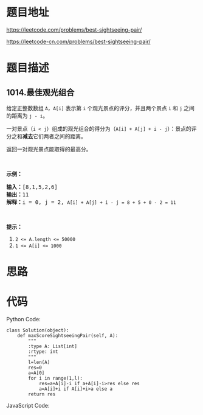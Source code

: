 # 题目地址
https://leetcode.com/problems/best-sightseeing-pair/

https://leetcode-cn.com/problems/best-sightseeing-pair/
# 题目描述
## 1014.最佳观光组合
<p>给定正整数数组&nbsp;<code>A</code>，<code>A[i]</code>&nbsp;表示第 <code>i</code> 个观光景点的评分，并且两个景点&nbsp;<code>i</code> 和&nbsp;<code>j</code>&nbsp;之间的距离为&nbsp;<code>j - i</code>。</p>

<p>一对景点（<code>i &lt; j</code>）组成的观光组合的得分为（<code>A[i] + A[j] + i&nbsp;- j</code>）：景点的评分之和<strong>减去</strong>它们两者之间的距离。</p>

<p>返回一对观光景点能取得的最高分。</p>

<p>&nbsp;</p>

<p><strong>示例：</strong></p>

<pre><strong>输入：</strong>[8,1,5,2,6]
<strong>输出：</strong>11
<strong>解释：</strong>i = 0, j = 2, <code>A[i] + A[j] + i - j = 8 + 5 + 0 - 2 = 11</code>
</pre>

<p>&nbsp;</p>

<p><strong>提示：</strong></p>

<ol>
	<li><code>2 &lt;= A.length &lt;= 50000</code></li>
	<li><code>1 &lt;= A[i] &lt;= 1000</code></li>
</ol>

# 思路

# 代码
Python Code:

```
class Solution(object):
    def maxScoreSightseeingPair(self, A):
        """
        :type A: List[int]
        :rtype: int
        """
        l=len(A)
        res=0
        a=A[0]
        for i in range(1,l):
            res=a+A[i]-i if a+A[i]-i>res else res
            a=A[i]+i if A[i]+i>a else a
        return res
```
JavaScript Code:

```

```
